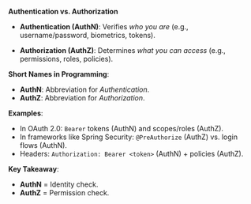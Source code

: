 **Authentication vs. Authorization**

- **Authentication (AuthN)**: Verifies *who you are*
  (e.g., username/password, biometrics, tokens).

- **Authorization (AuthZ)**: Determines *what you can access*
  (e.g., permissions, roles, policies).

**Short Names in Programming**:
- **AuthN**: Abbreviation for *Authentication*.
- **AuthZ**: Abbreviation for *Authorization*.

**Examples**:
- In OAuth 2.0: `Bearer` tokens (AuthN) and scopes/roles (AuthZ).
- In frameworks like Spring Security:
  `@PreAuthorize` (AuthZ) vs. login flows (AuthN).
- Headers: `Authorization: Bearer <token>` (AuthN) + policies (AuthZ).

**Key Takeaway**:
- **AuthN** = Identity check.
- **AuthZ** = Permission check.
